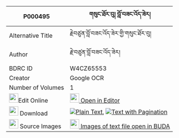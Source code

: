 |P000495|གསུང་ཐོར་བུ། བློ་བཟང་འོད་ཟེར། 
| --- | --- 
|Alternative Title |རྗེབཙུན་བློ་བཟང་འོད་ཟེར་གྱི་གསུང་ཐོར་བུ།
|Author| རྗེ་བཙུན་བློ་བཟང་འོད་ཟེར།
|BDRC ID | W4CZ65553
|Creator | Google OCR
|Number of Volumes| 1
|<img width="25" src="https://img.icons8.com/color/25/000000/edit-property.png">Edit Online| [<img width="25" src="https://avatars.githubusercontent.com/u/45091458?s=200&v=4"> Open in Editor](http://editor.openpecha.org/P000495)
|<img width="25" src="https://img.icons8.com/fluent/48/000000/download-2.png"/>  Download | [![](https://img.icons8.com/color/20/000000/txt.png)Plain Text](https://github.com/Openpecha/P000495/releases/download/v1/sung_torbu_lozang_ozer_plain_P000495.zip), [![](https://img.icons8.com/color/20/000000/txt.png)Text with Pagination](https://github.com/Openpecha/P000495/releases/download/v1/sung_torbu_lozang_ozer_pages_P000495.zip)
|<img width="25" src="https://img.icons8.com/plasticine/100/000000/pictures-folder.png"/>  Source Images | [<img width="25" src="https://library.bdrc.io/icons/BUDA-small.svg"> Images of text file open in BUDA](https://library.bdrc.io/show/bdr:W4CZ65553)